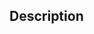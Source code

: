 <!--
Thanks for your contribution, it's so important.
It's an open source project, I share my free time here and in others [open source projects](https://tiagoporto.github.io).
Maybe I'll take time until review your pull request.
Don't be discouraged if this happens. One day I'll review it.
To help me, please provide a general summary of your changes.
-->
 
## Description
<!-- Why is this change required? What problem does it solve? -->

